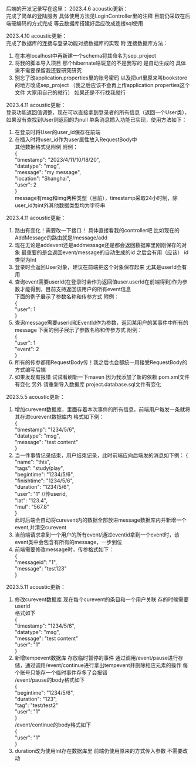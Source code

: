 后端的开发记录写在这里：
2023.4.6 acoustic更新：</br>
 完成了简单的登陆服务 具体使用方法见LoginController里的注释
 目前仍采取在后端硬编码的方式完成 等云数据库搭建好后应改成连接sql使用

2023.4.10 acoustic更新：</br>
  完成了数据库的连接与登录功能对接数据库的实现
  附 连接数据库方法：
  1. 在本地localhost中再新建一个schema将其命名为sep_project
  2. 将我的脚本导入项目 那个hibernate啥玩意的不是我写的 是自动生成的 具体需不需要保留我还要研究研究
  3. 别忘了改application.properties里的账号密码 以及把url里原来叫bookstore的地方改成sep_project
  （我之后应该不会再上传application.properties这个文件 大家用自己的就行）
  如果还是不行找我就行

2023.4.11 acoustic更新：</br>
  登录功能返回值调整，现在可以直接拿到登录者的所有信息（返回一个User类），如果没有查找到User则返回的为null
  单条消息插入功能已实现，使用方法如下：
  1. 在登录时将User的user_id保存在前端
  2. 在插入时将user_id作为user属性放入RequestBody中</br>
   其他数据格式见附例
   附例：</br>
{</br>
    "timestamp": "2023/4/11/10/18/20",</br>
    "datatype": "msg",</br>
    "message": "my message",</br>
    "location": "Shanghai",</br>
    "user": 2</br>
}</br>
    message有msg和img两种类型（目前），timestamp采取24小时制，除user_id为int外其他数据类型均为字符串

2023.4.11 acoustic更新：</br>
  1. 路由有变化！需要改一下接口！ 具体直接看我的controller吧 比如现在的AddMessage的路由就是/message/add
  2. 现在无论是addevent还是addmessage还是都会返回数据库里刚刚保存的对象 最重要的是会返回event/message的自动生成的id 之后会有用（应该）
  id类型为Int
  3. 登录时会返回User对象，建议在前端把这个对象保存起来 尤其是userId会有用
  4. 查询event需要userId(在登录时会作为返回值user.userId在前端得到)作为参数才能得到，目前支持返回该用户的所有event信息</br>
下面的例子展示了参数名称和传参方式
附例：</br>
{</br>
  "user": 1</br>
}</br>
  5. 查询message需要userId和EventId作为参数，返回某用户的某事件中所有的message
     下面的例子展示了参数名称和传参方式
     附例：</br>
     {</br>
     "user": 1</br>
     "event": 2</br>
     }</br>
  6. 所有的传参都用RequestBody传！我之后也会都统一用接受RequestBody的方式编写后端
  7. 如果发现有报错 试试看刷新一下maven 因为我添加了新的依赖 pom.xml文件有变化
  另外 请重新导入数据库 project.database.sql文件有变化

2023.5.5 acoustic更新：</br>
1. 增加curevent数据库，里面存着本次事件的所有信息，前端用户每发一条就将其存进curevent数据库内
    格式如下例：</br>
    {</br>
        "timestamp": "1234/5/6",</br>
        "datatype": "msg",</br>
        "message": "test content"</br>
    }</br>
2. 当一件事情记录结束，用户结束记录，此时前端应向后端发的消息如下例：
    {</br>
        "name": "this",</br>
        "tags": "study/play",</br>
        "begintime": "1234/5/6",</br>
        "finishtime": "1234/5/6",</br>
        "duration": "1234/5/6",</br>
        "user": "1"  //传userid,</br>
        "lat":  "123.4",</br>
        "mul":  "567.8"</br>
    }</br>
此时后端会自动将curevent内的数据全部放进message数据库内并新增一个event,并清空curevent</br>
3. 当前端请求拿到一个用户的所有event/通过eventid拿到一个event时，该event类中会包含有所有的message，一步到位</br>
4. 前端需要修改message时，传参格式如下：</br>
{</br>
    "messageid": "1",</br>
    "message": "test123"</br>
}</br>

2023.5.11 acoustic更新：</br>
1. 修改curevent数据库 现在每个curevent的条目和一个用户关联 存的时候需要userid</br>
    格式如下</br>
   {</br>
   "timestamp": "1234/5/6",</br>
   "datatype": "msg",</br>
   "message": "test content"</br>
   "user": "1"</br>
   }</br>
2. 新增tempevent数据库 存放临时暂停的事件 通过调用/event/pause进行存储，通过调用/event/continue进行拿出tempevent并删除相应元素的操作
每个账号只能存一个临时事件存多了会报错</br>
    /event/pause的body格式如下</br>
   {</br>
   "begintime": "1234/5/6",</br>
   "duration": "123",</br>
   "tag": "test/test2"</br>
   "user": "1"</br>
   }</br>
    /event/continue的body格式如下</br>
   {</br>
   "user": "1"</br>
   }</br>
3. duration改为使用Int存在数据库里 前端仍使用原来的方式传入参数 不需要改动
